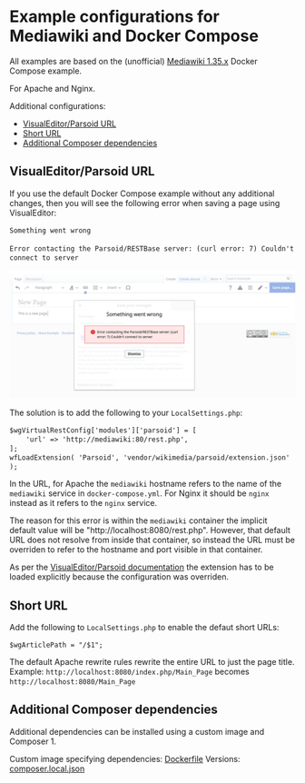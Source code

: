 # Example configurations for Mediawiki and Docker Compose

All examples are based on the (unofficial) [Mediawiki 1.35.x](https://hub.docker.com/_/mediawiki) Docker Compose example.

For Apache and Nginx.

Additional configurations:

* [VisualEditor/Parsoid URL](#visualeditorparsoid-url)
* [Short URL](#short-url)
* [Additional Composer dependencies](#additional-dependencies)


## VisualEditor/Parsoid URL
If you use the default Docker Compose example without any additional changes, then you will see the following error when saving a page using VisualEditor:

    Something went wrong

    Error contacting the Parsoid/RESTBase server: (curl error: 7) Couldn't connect to server

![Parsoid Error](parsoid_error.png)

The solution is to add the following to your `LocalSettings.php`:

    $wgVirtualRestConfig['modules']['parsoid'] = [
        'url' => 'http://mediawiki:80/rest.php',
    ];
    wfLoadExtension( 'Parsoid', 'vendor/wikimedia/parsoid/extension.json' );

In the URL, for Apache the `mediawiki` hostname refers to the name of the `mediawiki` service in `docker-compose.yml`.
For Nginx it should be `nginx` instead as it refers to the `nginx` service.

The reason for this error is within the `mediawiki` container the implicit default value will be "http://localhost:8080/rest.php".
However, that default URL does not resolve from inside that container, so instead the URL must be overriden to refer to the hostname and port visible in that container.

As per the [VisualEditor/Parsoid documentation](https://www.mediawiki.org/wiki/Extension:VisualEditor#Linking_with_Parsoid) the extension has to be loaded explicitly because the configuration was overriden.


## Short URL
Add the following to `LocalSettings.php` to enable the defaut short URLs:

    $wgArticlePath = "/$1";

The default Apache rewrite rules rewrite the entire URL to just the page title.
Example:
`http://localhost:8080/index.php/Main_Page`
becomes
`http://localhost:8080/Main_Page`


## Additional Composer dependencies

Additional dependencies can be installed using a custom image and Composer 1.

Custom image specifying dependencies: [Dockerfile](apache/Dockerfile)
Versions: [composer.local.json](apache/composer.local.json)

